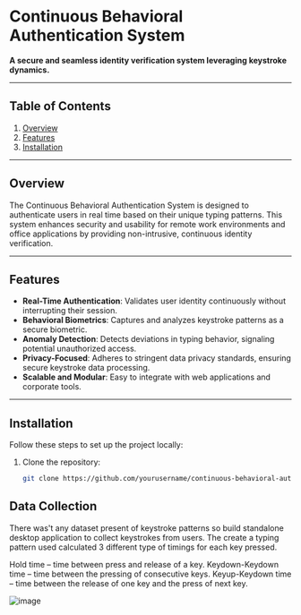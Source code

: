 # Continuous Behavioral Authentication System

**A secure and seamless identity verification system leveraging keystroke dynamics.**

---

## Table of Contents

1. [Overview](#overview)
2. [Features](#features)
3. [Installation](#installation)

---

## Overview

The Continuous Behavioral Authentication System is designed to authenticate users in real time based on their unique typing patterns. This system enhances security and usability for remote work environments and office applications by providing non-intrusive, continuous identity verification.

---

## Features

- **Real-Time Authentication**: Validates user identity continuously without interrupting their session.
- **Behavioral Biometrics**: Captures and analyzes keystroke patterns as a secure biometric.
- **Anomaly Detection**: Detects deviations in typing behavior, signaling potential unauthorized access.
- **Privacy-Focused**: Adheres to stringent data privacy standards, ensuring secure keystroke data processing.
- **Scalable and Modular**: Easy to integrate with web applications and corporate tools.

---

## Installation

Follow these steps to set up the project locally:

1. Clone the repository:
   ```bash
   git clone https://github.com/yourusername/continuous-behavioral-authentication.git

## Data Collection

There was't any dataset present of keystroke patterns so build standalone desktop application to collect keystrokes from users. The create a typing pattern used calculated 3 different type of timings for each key pressed.

Hold time – time between press and release of a key.
Keydown-Keydown time – time between the pressing of consecutive keys.
Keyup-Keydown time – time between the release of one key and the press of next key.


![image](https://github.com/user-attachments/assets/bd8e3873-78a2-424f-8b27-2e85e54b5a44)
